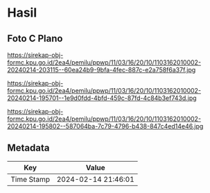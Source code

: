 # Hasil

## Foto C Plano

https://sirekap-obj-formc.kpu.go.id/2ea4/pemilu/ppwp/11/03/16/20/10/1103162010002-20240214-203115--60ea24b9-9bfa-4fec-887c-e2a758f6a37f.jpg

https://sirekap-obj-formc.kpu.go.id/2ea4/pemilu/ppwp/11/03/16/20/10/1103162010002-20240214-195701--1e9d0fdd-4bfd-459c-87fd-4c84b3ef743d.jpg

https://sirekap-obj-formc.kpu.go.id/2ea4/pemilu/ppwp/11/03/16/20/10/1103162010002-20240214-195802--587064ba-7c79-4796-b438-847c4ed14e46.jpg


## Metadata

| Key        | Value               |
| ---------- | ------------------- |
| Time Stamp | 2024-02-14 21:46:01 |



